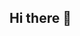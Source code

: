 ## Hi there 👋

<!--
**top4kt/top4kt** is a ✨ _special_ ✨ repository because its `README.md` (this file) appears on your GitHub profile.

Here are some ideas to get you started:

- 🔭 I’m currently working on ... finishing High School

- 🌱 I’m currently learning ...
computer science 

- 👯 I’m looking to collaborate on ...
Im open to work on whatever!

- 🤔 I’m looking for help with ... Ideas for girly things

- 💬 Ask me about ... Fasion!

- 📫 How to reach me: ... My primary email is the best to reach me.

- 😄 Pronouns: ... She/Her

- ⚡ Fun fact: ... I have family in both Canada and United States.
-->
